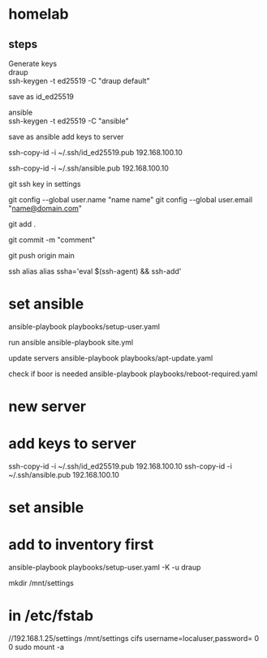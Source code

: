 # homelab

## steps

 Generate keys\
 draup\
ssh-keygen -t ed25519 -C "draup default"

save as id_ed25519 

ansible\
ssh-keygen -t ed25519 -C "ansible"
 
save as ansible
 add keys to server

ssh-copy-id -i ~/.ssh/id_ed25519.pub 192.168.100.10

ssh-copy-id -i ~/.ssh/ansible.pub 192.168.100.10

git ssh key in settings

git config --global user.name "name name"
git config --global user.email "name@domain.com"

git add .

git commit -m "comment"

 git push origin main

ssh alias
 alias ssha='eval $(ssh-agent) && ssh-add'


 # set ansible
 


 ansible-playbook playbooks/setup-user.yaml 


run ansible
ansible-playbook site.yml


update servers
ansible-playbook playbooks/apt-update.yaml

check if boor is needed
ansible-playbook playbooks/reboot-required.yaml

# new server

# add keys to server
ssh-copy-id -i ~/.ssh/id_ed25519.pub 192.168.100.10
ssh-copy-id -i ~/.ssh/ansible.pub 192.168.100.10

 # set ansible
 # add to inventory first 
ansible-playbook playbooks/setup-user.yaml -K -u draup

mkdir /mnt/settings
# in /etc/fstab
//192.168.1.25/settings /mnt/settings cifs username=localuser,password=<pwd in keeper> 0 0
sudo mount -a
 
